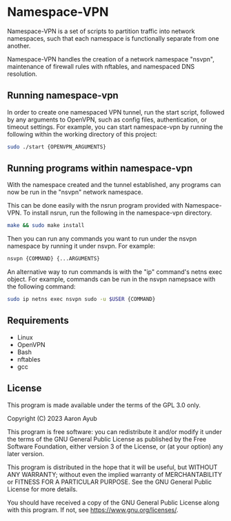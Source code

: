 # Namespace-VPN
Namespace-VPN is a set of scripts to partition traffic into network namespaces, such that each namespace is functionally separate from one another.

Namespace-VPN handles the creation of a network namespace "nsvpn", maintenance of firewall rules with nftables, and namespaced DNS resolution.

## Running namespace-vpn
In order to create one namespaced VPN tunnel, run the start script, followed by any arguments to OpenVPN, such as config files, authentication, or timeout settings. For example, you can start namespace-vpn by running the following within the working directory of this project:

```bash
sudo ./start {OPENVPN_ARGUMENTS}
```

## Running programs within namespace-vpn
With the namespace created and the tunnel established, any programs can now be run in the "nsvpn" network namespace.

This can be done easily with the nsrun program provided with Namespace-VPN. To install nsrun, run the following in the namespace-vpn directory.
```bash
make && sudo make install
```

Then you can run any commands you want to run under the nsvpn namespace by running it under nsvpn. For example:
```bash
nsvpn {COMMAND} {...ARGUMENTS}
```

An alternative way to run commands is with the "ip" command's netns exec object. For example, commands can be run in the nsvpn namepsace with the following command:

```bash
sudo ip netns exec nsvpn sudo -u $USER {COMMAND}
```

## Requirements
- Linux
- OpenVPN
- Bash
- nftables
- gcc

## License
This program is made available under the terms of the GPL 3.0 only.

Copyright (C) 2023  Aaron Ayub

This program is free software: you can redistribute it and/or modify
it under the terms of the GNU General Public License as published by
the Free Software Foundation, either version 3 of the License, or
(at your option) any later version.

This program is distributed in the hope that it will be useful,
but WITHOUT ANY WARRANTY; without even the implied warranty of
MERCHANTABILITY or FITNESS FOR A PARTICULAR PURPOSE.  See the
GNU General Public License for more details.

You should have received a copy of the GNU General Public License
along with this program.  If not, see <https://www.gnu.org/licenses/>.

